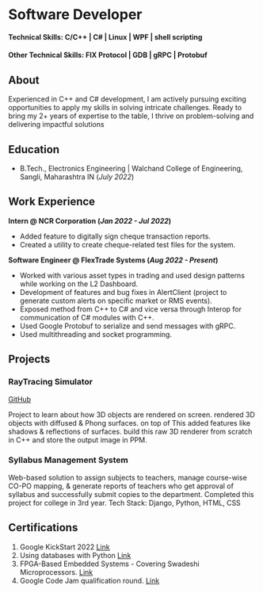 # Software Developer

#### Technical Skills: C/C++ | C# | Linux | WPF | shell scripting
#### Other Technical Skills: FIX Protocol | GDB | gRPC | Protobuf

## About
Experienced in C++ and C# development, I am actively pursuing exciting opportunities to apply my skills in solving intricate
challenges. Ready to bring my 2+ years of expertise to the table, I thrive on problem-solving and delivering impactful solutions

## Education
- B.Tech., Electronics Engineering | Walchand College of Engineering, Sangli, Maharashtra IN (_July 2022_)

## Work Experience
**Intern @ NCR Corporation (_Jan 2022 - Jul 2022_)**
- Added feature to digitally sign cheque transaction reports.
- Created a utility to create cheque-related test files for the system.

**Software Engineer @ FlexTrade Systems (_Aug 2022 - Present_)**
- Worked with various asset types in trading and used design patterns while working on the L2 Dashboard.
- Development of features and bug fixes in AlertClient (project to generate custom alerts on specific market or RMS events).
- Exposed method from C++ to C# and vice versa through Interop for communication of C# modules with C++.
- Used Google Protobuf to serialize and send messages with gRPC.
- Used multithreading and socket programming.

## Projects
### RayTracing Simulator
[GitHub](https://github.com/sonavalepratham/RayTracing)

Project to learn about how 3D objects are rendered on screen. rendered 3D objects with diffused & Phong surfaces. on top of
This added features like shadows & reflections of surfaces. build this raw 3D renderer from scratch in C++ and store the output
image in PPM.

### Syllabus Management System

Web-based solution to assign subjects to teachers, manage course-wise CO-PO mapping, & generate reports of teachers who get approval of syllabus and successfully submit copies to the department.
Completed this project for college in 3rd year.
Tech Stack: Django, Python, HTML, CSS 

## Certifications
1. Google KickStart 2022 [Link](https://codingcompetitions.withgoogle.com/kickstart/certificate/summary/00000000008caba4)
2. Using databases with Python [Link](https://www.coursera.org/account/accomplishments/verify/82X6YGKXZMLZ?utm_campaign=sharebutton_course&utm_content=cert_image&utm_medium=certificate&utm_product=course&utm_source=link&utm_user=acba25f8fc45f8054e6ae0f9ab3e81739303c755)
3. FPGA-Based Embedded Systems - Covering Swadeshi Microprocessors. [Link](https://drive.google.com/file/d/1b9Pf8lxiDut0DPVs8FUuTIc3IQpBrCWZ/view)
4. Google Code Jam qualification round. [Link](https://codingcompetitions.withgoogle.com/codejam/certificate/summary/00000000004360f1)


